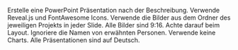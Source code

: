 Erstelle eine PowerPoint Präsentation nach der Beschreibung. Verwende Reveal.js und FontAwesome Icons. Verwende die Bilder aus dem Ordner des jeweiligen Projekts in jeder Slide. Alle Bilder sind 9:16. Achte darauf beim Layout. Ignoriere die Namen von erwähnten Personen. Verwende keine Charts.
Alle Präsentationen sind auf Deutsch.
